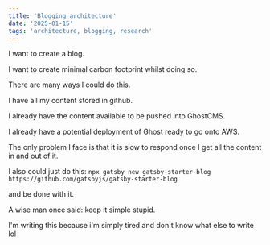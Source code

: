 ```yaml
---
title: 'Blogging architecture'
date: '2025-01-15'
tags: 'architecture, blogging, research'
---
```


I want to create a blog.

I want to create minimal carbon footprint whilst doing so.

There are many ways I could do this.

I have all my content stored in github.

I already have the content available to be pushed into GhostCMS.

I already have a potential deployment of Ghost ready to go onto AWS.

The only problem I face is that it is slow to respond once I get all the content in and out of it.

I also could just do this: `npx gatsby new gatsby-starter-blog https://github.com/gatsbyjs/gatsby-starter-blog`

and be done with it.

A wise man once said: keep it simple stupid.

I'm writing this because i'm simply tired and don't know what else to write lol